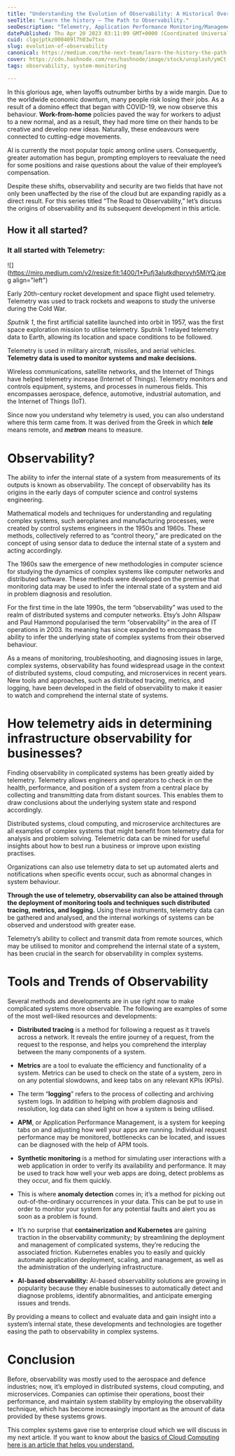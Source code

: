 ```yaml
---
title: "Understanding the Evolution of Observability: A Historical Overview"
seoTitle: "Learn the history — The Path to Observability."
seoDescription: "Telemetry, Application Performance Monitoring/Management, DevOps, etc… Everything counts at the end"
datePublished: Thu Apr 20 2023 03:11:09 GMT+0000 (Coordinated Universal Time)
cuid: clgojptkz000409l7h03w7txo
slug: evolution-of-observability
canonical: https://medium.com/the-next-team/learn-the-history-the-path-to-observability-a677f49fd4af
cover: https://cdn.hashnode.com/res/hashnode/image/stock/unsplash/ymCt-vtHYqs/upload/6d18e0409b2438ae39a75a8f07c11465.jpeg
tags: observability, system-monitoring

---
```


In this glorious age, when layoffs outnumber births by a wide margin. Due to the worldwide economic downturn, many people risk losing their jobs. As a result of a domino effect that began with COVID-19, we now observe this behaviour. **Work-from-home** policies paved the way for workers to adjust to a new normal, and as a result, they had more time on their hands to be creative and develop new ideas. Naturally, these endeavours were connected to cutting-edge movements.

AI is currently the most popular topic among online users. Consequently, greater automation has begun, prompting employers to reevaluate the need for some positions and raise questions about the value of their employee’s compensation.

Despite these shifts, observability and security are two fields that have not only been unaffected by the rise of the cloud but are expanding rapidly as a direct result. For this series titled “The Road to Observability,” let’s discuss the origins of observability and its subsequent development in this article.

## **How it all started?**

### **It all started with Telemetry:**

![](https://miro.medium.com/v2/resize:fit:1400/1*Pufj3aIutkdhprvyh5MiYQ.jpeg align="left")

Early 20th-century rocket development and space flight used telemetry. Telemetry was used to track rockets and weapons to study the universe during the Cold War.

*Sputnik 1*, the first artificial satellite launched into orbit in 1957, was the first space exploration mission to utilise telemetry. Sputnik 1 relayed telemetry data to Earth, allowing its location and space conditions to be followed.

Telemetry is used in military aircraft, missiles, and aerial vehicles. **Telemetry data is used to monitor systems and make decisions.**

Wireless communications, satellite networks, and the Internet of Things have helped telemetry increase (Internet of Things). Telemetry monitors and controls equipment, systems, and processes in numerous fields. This encompasses aerospace, defence, automotive, industrial automation, and the Internet of Things (IoT).

Since now you understand why telemetry is used, you can also understand where this term came from. It was derived from the Greek in which ***tele*** means remote, and ***metron*** means to measure.

# **Observability?**

The ability to infer the internal state of a system from measurements of its outputs is known as observability. The concept of observability has its origins in the early days of computer science and control systems engineering.

Mathematical models and techniques for understanding and regulating complex systems, such aeroplanes and manufacturing processes, were created by control systems engineers in the 1950s and 1960s. These methods, collectively referred to as “control theory,” are predicated on the concept of using sensor data to deduce the internal state of a system and acting accordingly.

The 1960s saw the emergence of new methodologies in computer science for studying the dynamics of complex systems like computer networks and distributed software. These methods were developed on the premise that monitoring data may be used to infer the internal state of a system and aid in problem diagnosis and resolution.

For the first time in the late 1990s, the term “observability” was used to the realm of distributed systems and computer networks. Etsy’s John Allspaw and Paul Hammond popularised the term “observability” in the area of IT operations in 2003. Its meaning has since expanded to encompass the ability to infer the underlying state of complex systems from their observed behaviour.

As a means of monitoring, troubleshooting, and diagnosing issues in large, complex systems, observability has found widespread usage in the context of distributed systems, cloud computing, and microservices in recent years. New tools and approaches, such as distributed tracing, metrics, and logging, have been developed in the field of observability to make it easier to watch and comprehend the internal state of systems.

# **How telemetry aids in determining infrastructure observability for businesses?**

Finding observability in complicated systems has been greatly aided by telemetry. Telemetry allows engineers and operators to check in on the health, performance, and position of a system from a central place by collecting and transmitting data from distant sources. This enables them to draw conclusions about the underlying system state and respond accordingly.

Distributed systems, cloud computing, and microservice architectures are all examples of complex systems that might benefit from telemetry data for analysis and problem solving. Telemetric data can be mined for useful insights about how to best run a business or improve upon existing practises.

Organizations can also use telemetry data to set up automated alerts and notifications when specific events occur, such as abnormal changes in system behaviour.

**Through the use of telemetry, observability can also be attained through the deployment of monitoring tools and techniques such distributed tracing, metrics, and logging.** Using these instruments, telemetry data can be gathered and analysed, and the internal workings of systems can be observed and understood with greater ease.

Telemetry’s ability to collect and transmit data from remote sources, which may be utilised to monitor and comprehend the internal state of a system, has been crucial in the search for observability in complex systems.

# **Tools and Trends of Observability**

Several methods and developments are in use right now to make complicated systems more observable. The following are examples of some of the most well-liked resources and developments:

* **Distributed tracing** is a method for following a request as it travels across a network. It reveals the entire journey of a request, from the request to the response, and helps you comprehend the interplay between the many components of a system.
    
* **Metrics** are a tool to evaluate the efficiency and functionality of a system. Metrics can be used to check on the state of a system, zero in on any potential slowdowns, and keep tabs on any relevant KPIs (KPIs).
    
* The term “**logging**” refers to the process of collecting and archiving system logs. In addition to helping with problem diagnosis and resolution, log data can shed light on how a system is being utilised.
    
* **APM**, or Application Performance Management, is a system for keeping tabs on and adjusting how well your apps are running. Individual request performance may be monitored, bottlenecks can be located, and issues can be diagnosed with the help of APM tools.
    
* **Synthetic monitoring** is a method for simulating user interactions with a web application in order to verify its availability and performance. It may be used to track how well your web apps are doing, detect problems as they occur, and fix them quickly.
    
* This is where **anomaly detection** comes in; it’s a method for picking out out-of-the-ordinary occurrences in your data. This can be put to use in order to monitor your system for any potential faults and alert you as soon as a problem is found.
    
* It’s no surprise that **containerization and Kubernetes** are gaining traction in the observability community; by streamlining the deployment and management of complicated systems, they’re reducing the associated friction. Kubernetes enables you to easily and quickly automate application deployment, scaling, and management, as well as the administration of the underlying infrastructure.
    
* **AI-based observability:** AI-based observability solutions are growing in popularity because they enable businesses to automatically detect and diagnose problems, identify abnormalities, and anticipate emerging issues and trends.
    

By providing a means to collect and evaluate data and gain insight into a system’s internal state, these developments and technologies are together easing the path to observability in complex systems.

# **Conclusion**

Before, observability was mostly used to the aerospace and defence industries; now, it’s employed in distributed systems, cloud computing, and microservices. Companies can optimise their operations, boost their performance, and maintain system stability by employing the observability technique, which has become increasingly important as the amount of data provided by these systems grows.

This complex systems gave rise to enterprise cloud which we will discuss in my next article. If you want to know about the [basics of Cloud Computing here is an article that helps you understand.](https://thetechnologist.in/benefits-and-foundations-of-cloud-computing-b4ecc8a226de)